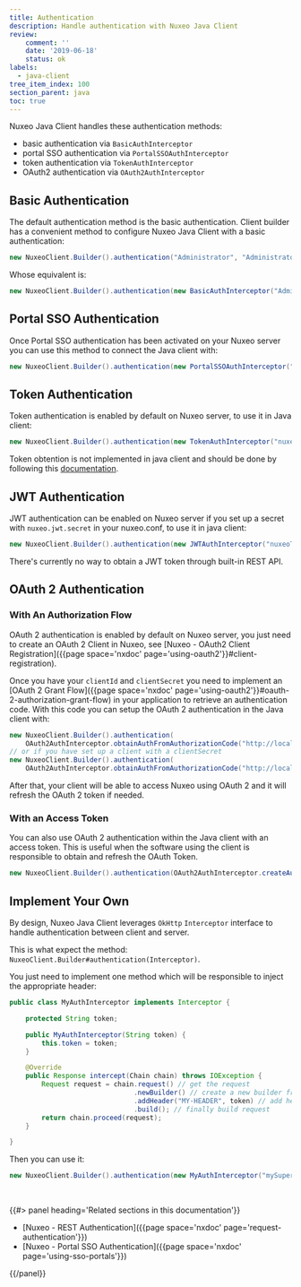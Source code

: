 ```yaml
---
title: Authentication
description: Handle authentication with Nuxeo Java Client
review:
    comment: ''
    date: '2019-06-18'
    status: ok
labels:
  - java-client
tree_item_index: 100
section_parent: java
toc: true
---
```


Nuxeo Java Client handles these authentication methods:
- basic authentication via `BasicAuthInterceptor`
- portal SSO authentication via `PortalSSOAuthInterceptor`
- token authentication via `TokenAuthInterceptor`
- OAuth2 authentication via `OAuth2AuthInterceptor`

## Basic Authentication

The default authentication method is the basic authentication. Client builder has a convenient method to configure Nuxeo Java Client with a basic authentication:

```java
new NuxeoClient.Builder().authentication("Administrator", "Administrator");
```

Whose equivalent is:

```java
new NuxeoClient.Builder().authentication(new BasicAuthInterceptor("Administrator", "Administrator"));
```

## Portal SSO Authentication

Once Portal SSO authentication has been activated on your Nuxeo server you can use this method to connect the Java client with:

```java
new NuxeoClient.Builder().authentication(new PortalSSOAuthInterceptor("Administrator", "nuxeo5secretkey"));
```

## Token Authentication

Token authentication is enabled by default on Nuxeo server, to use it in Java client:
```java
new NuxeoClient.Builder().authentication(new TokenAuthInterceptor("nuxeoToken"));
```
Token obtention is not implemented in java client and should be done by following this [documentation](https://github.com/nuxeo/nuxeo/tree/master/modules/platform/login/nuxeo-platform-login-token#implementation).

## JWT Authentication

JWT authentication can be enabled on Nuxeo server if you set up a secret with `nuxeo.jwt.secret` in your nuxeo.conf, to use it in java client:
```java
new NuxeoClient.Builder().authentication(new JWTAuthInterceptor("nuxeoToken"));
```
There's currently no way to obtain a JWT token through built-in REST API.

## OAuth 2 Authentication

### With An Authorization Flow

OAuth 2 authentication is enabled by default on Nuxeo server, you just need to create an OAuth 2 Client in Nuxeo, see [Nuxeo - OAuth2 Client Registration]({{page space='nxdoc' page='using-oauth2'}}#client-registration).

Once you have your `clientId` and `clientSecret` you need to implement an [OAuth 2 Grant Flow]({{page space='nxdoc' page='using-oauth2'}}#oauth-2-authorization-grant-flow) in your application to retrieve an authentication code. With this code you can setup the OAuth 2 authentication in the Java client with:

```java
new NuxeoClient.Builder().authentication(
    OAuth2AuthInterceptor.obtainAuthFromAuthorizationCode("http://localhost:8080/nuxeo", clientId, authCode));
// or if you have set up a client with a clientSecret
new NuxeoClient.Builder().authentication(
    OAuth2AuthInterceptor.obtainAuthFromAuthorizationCode("http://localhost:8080/nuxeo", clientId, clientSecret, authCode));
```

After that, your client will be able to access Nuxeo using OAuth 2 and it will refresh the OAuth 2 token if needed.

### With an Access Token

You can also use OAuth 2 authentication within the Java client with an access token. This is useful when the software using the client is responsible to obtain and refresh the OAuth Token.

```java
new NuxeoClient.Builder().authentication(OAuth2AuthInterceptor.createAuthFromToken(accessToken));
```

## Implement Your Own

By design, Nuxeo Java Client leverages `OkHttp` `Interceptor` interface to handle authentication between client and server.

This is what expect the method: `NuxeoClient.Builder#authentication(Interceptor)`.

You just need to implement one method which will be responsible to inject the appropriate header:

```java
public class MyAuthInterceptor implements Interceptor {

    protected String token;

    public MyAuthInterceptor(String token) {
        this.token = token;
    }

    @Override
    public Response intercept(Chain chain) throws IOException {
        Request request = chain.request() // get the request
                               .newBuilder() // create a new builder from it
                               .addHeader("MY-HEADER", token) // add header
                               .build(); // finally build request
        return chain.proceed(request);
    }

}
```

Then you can use it:

```java
new NuxeoClient.Builder().authentication(new MyAuthInterceptor("mySuperToken"));
```

&nbsp;

<div class="row" data-equalizer data-equalize-on="medium"><div class="column medium-6">{{#> panel heading='Related sections in this documentation'}}

- [Nuxeo - REST Authentication]({{page space='nxdoc' page='request-authentication'}})
- [Nuxeo - Portal SSO Authentication]({{page space='nxdoc' page='using-sso-portals'}})

{{/panel}}</div></div>

&nbsp;
